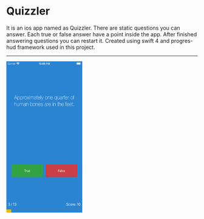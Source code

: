 # Quizzler

It is an ios app named as Quizzler. There are static questions you can answer. Each true or false answer have a point inside the app. After finished answering questions you can restart it. 
Created using swift 4 and progres-hud framework used in this project.

<hr>

<img src="home.png" width="200" height="400">
